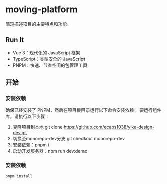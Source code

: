 # moving-platform

简短描述项目的主要特点和功能。

## Run It

- Vue 3：现代化的 JavaScript 框架
- TypeScript：类型安全的 JavaScript
- PNPM：快速、节省空间的包管理工具

## 开始

### 安装依赖

确保已经安装了 PNPM，然后在项目根目录运行以下命令安装依赖：
要运行组件库，请执行以下步骤：
1. 克隆项目到本地 
git clone https://github.com/ecaps1038/yike-design-dev.git
2. 切换至monorepo-dev分支 git checkout monorepo-dev
3. 安装依赖：pnpm i 
4. 启动开发服务器：npm run dev:demo 
### 安装依赖

``` bash
pnpm install

```
